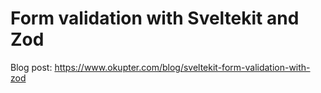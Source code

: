 # Form validation with Sveltekit and Zod

Blog post: https://www.okupter.com/blog/sveltekit-form-validation-with-zod
